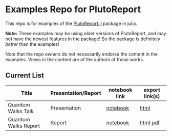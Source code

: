 # Examples Repo for PlutoReport

This repo is for examples of the [PlutoReport.jl](/dhruvasambrani/PlutoReport.jl) package in julia.

**Note:** These examples may be using older versions of PlutoReport, and may not have the newest features in the package! So the package is definitely _better_ than the examples!

Note that the repo owners do not necessarily endorse the content in the examples. Views in the content are of the authors of those works.

## Current List 

| Title | Presentation/Report | notebook link | export link(s) |
| ----- | ------------------- | ------------- | -------------- |
| Quantum Walks Talk | Presentation | [notebook](./qwalks-talk/notebook.jl) | [html](./qwalks-talk) |
| Quantum Walks Report | Report | [notebook](./qwalks-report/notebook.jl) | [html](./qwalks-report) [pdf](./qwalks-report/report.pdf) |
